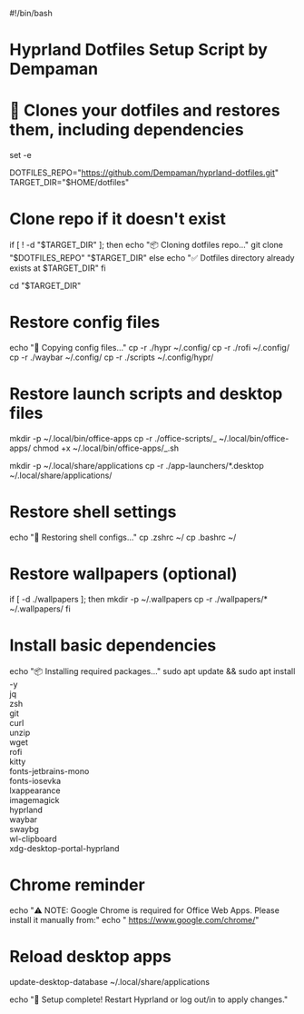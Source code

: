 #!/bin/bash

# Hyprland Dotfiles Setup Script by Dempaman

# 💫 Clones your dotfiles and restores them, including dependencies

set -e

DOTFILES_REPO="https://github.com/Dempaman/hyprland-dotfiles.git"
TARGET_DIR="$HOME/dotfiles"

# Clone repo if it doesn't exist

if [ ! -d "$TARGET_DIR" ]; then
echo "📦 Cloning dotfiles repo..."
git clone "$DOTFILES_REPO" "$TARGET_DIR"
else
echo "✅ Dotfiles directory already exists at $TARGET_DIR"
fi

cd "$TARGET_DIR"

# Restore config files

echo "🔧 Copying config files..."
cp -r ./hypr ~/.config/
cp -r ./rofi ~/.config/
cp -r ./waybar ~/.config/
cp -r ./scripts ~/.config/hypr/

# Restore launch scripts and desktop files

mkdir -p ~/.local/bin/office-apps
cp -r ./office-scripts/_ ~/.local/bin/office-apps/
chmod +x ~/.local/bin/office-apps/_.sh

mkdir -p ~/.local/share/applications
cp -r ./app-launchers/\*.desktop ~/.local/share/applications/

# Restore shell settings

echo "🔁 Restoring shell configs..."
cp .zshrc ~/
cp .bashrc ~/

# Restore wallpapers (optional)

if [ -d ./wallpapers ]; then
mkdir -p ~/.wallpapers
cp -r ./wallpapers/\* ~/.wallpapers/
fi

# Install basic dependencies

echo "📦 Installing required packages..."
sudo apt update && sudo apt install -y \
 jq \
 zsh \
 git \
 curl \
 unzip \
 wget \
 rofi \
 kitty \
 fonts-jetbrains-mono \
 fonts-iosevka \
 lxappearance \
 imagemagick \
 hyprland \
 waybar \
 swaybg \
 wl-clipboard \
 xdg-desktop-portal-hyprland

# Chrome reminder

echo "⚠️ NOTE: Google Chrome is required for Office Web Apps. Please install it manually from:"
echo " https://www.google.com/chrome/"

# Reload desktop apps

update-desktop-database ~/.local/share/applications

echo "🎉 Setup complete! Restart Hyprland or log out/in to apply changes."
